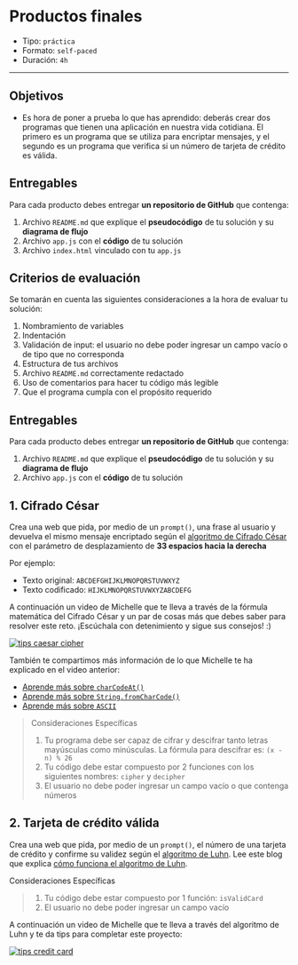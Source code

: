 # Productos finales

- Tipo: `práctica`
- Formato: `self-paced`
- Duración: `4h`

***

## Objetivos

- Es hora de poner a prueba lo que has aprendido: deberás crear dos programas que
tienen una aplicación en nuestra vida cotidiana. El primero es un programa
que se utiliza para encriptar mensajes, y el segundo es un programa que
verifica si un número de tarjeta de crédito es válida.

## Entregables

Para cada producto debes entregar **un repositorio de GitHub** que
contenga:
1. Archivo `README.md` que explique el **pseudocódigo** de tu solución y su
**diagrama de flujo**
2. Archivo `app.js` con el **código** de tu solución
3. Archivo `index.html` vinculado con tu `app.js`

## Criterios de evaluación

Se tomarán en cuenta las siguientes consideraciones a la hora de evaluar tu solución:

1. Nombramiento de variables
2. Indentación
3. Validación de input: el usuario no debe poder ingresar un campo vacío o de tipo que no corresponda
4. Estructura de tus archivos
5. Archivo `README.md` correctamente redactado
6. Uso de comentarios para hacer tu código más legible
7. Que el programa cumpla con el propósito requerido

## Entregables

Para cada producto debes entregar **un repositorio de GitHub** que
contenga:
1. Archivo `README.md` que explique el **pseudocódigo** de tu solución y su
**diagrama de flujo**
2. Archivo `app.js` con el **código** de tu solución


## 1. Cifrado César
Crea una web que pida, por medio de un `prompt()`, una frase al usuario y
devuelva el mismo mensaje encriptado según el
[algoritmo de Cifrado César](https://en.wikipedia.org/wiki/Caesar_cipher)
con el parámetro de desplazamiento de **33 espacios hacia la derecha**

Por ejemplo:
- Texto original:   `ABCDEFGHIJKLMNOPQRSTUVWXYZ`
- Texto codificado: `HIJKLMNOPQRSTUVWXYZABCDEFG`

A continuación un video de Michelle que te lleva a través de la fórmula
matemática del Cifrado César y un par de cosas más que debes saber para
resolver este reto. ¡Escúchala con detenimiento y sigue sus consejos! :)

[![tips caesar cipher](https://img.youtube.com/vi/zd8eVrXhs7Y/0.jpg)](https://www.youtube.com/watch?v=zd8eVrXhs7Y)

También te compartimos más información de lo que Michelle te ha explicado en el video anterior:

* [Aprende más sobre `charCodeAt()`](https://developer.mozilla.org/es/docs/Web/JavaScript/Referencia/Objetos_globales/String/charCodeAt)
* [Aprende más sobre `String.fromCharCode()`](https://developer.mozilla.org/es/docs/Web/JavaScript/Referencia/Objetos_globales/String/fromCharCode)
* [Aprende más sobre `ASCII`](http://conceptodefinicion.de/ascii/)

>Consideraciones Específicas
  >1. Tu programa debe ser capaz de cifrar y descifrar tanto letras mayúsculas como minúsculas. La fórmula para
descifrar es: `(x - n) % 26`
  >2. Tu código debe estar compuesto por 2 funciones con los siguientes nombres: `cipher` y `decipher`
  >3. El usuario no debe poder ingresar un campo vacío o que contenga números


## 2. Tarjeta de crédito válida

Crea una web que pida, por medio de un `prompt()`, el número de una tarjeta de
crédito y confirme su validez según el [algoritmo de Luhn](https://es.wikipedia.org/wiki/Algoritmo_de_Luhn). Lee este blog que explica [cómo funciona el algoritmo de Luhn](http://www.quobit.mx/asi-funciona-el-algoritmo-de-luhn-para-generar-numeros-de-tarjetas-de-credito.html).

Consideraciones Específicas
  >1. Tu código debe estar compuesto por 1 función: `isValidCard`
  >2. El usuario no debe poder ingresar un campo vacío


A continuación un video de Michelle que te lleva a través del algoritmo de
Luhn y te da tips para completar este proyecto:

[![tips credit card](https://img.youtube.com/vi/f0zL6Ot9y_w/0.jpg)](https://www.youtube.com/watch?v=f0zL6Ot9y_w)
